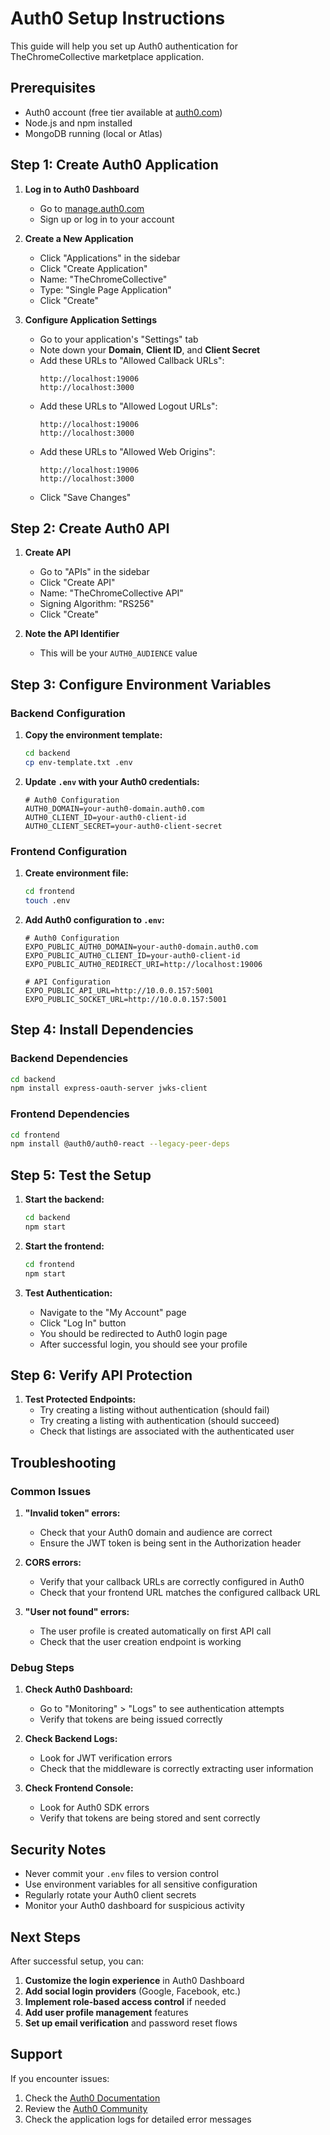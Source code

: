 # Auth0 Setup Instructions

This guide will help you set up Auth0 authentication for TheChromeCollective marketplace application.

## Prerequisites

- Auth0 account (free tier available at [auth0.com](https://auth0.com))
- Node.js and npm installed
- MongoDB running (local or Atlas)

## Step 1: Create Auth0 Application

1. **Log in to Auth0 Dashboard**
   - Go to [manage.auth0.com](https://manage.auth0.com)
   - Sign up or log in to your account

2. **Create a New Application**
   - Click "Applications" in the sidebar
   - Click "Create Application"
   - Name: "TheChromeCollective"
   - Type: "Single Page Application"
   - Click "Create"

3. **Configure Application Settings**
   - Go to your application's "Settings" tab
   - Note down your **Domain**, **Client ID**, and **Client Secret**
   - Add these URLs to "Allowed Callback URLs":
     ```
     http://localhost:19006
     http://localhost:3000
     ```
   - Add these URLs to "Allowed Logout URLs":
     ```
     http://localhost:19006
     http://localhost:3000
     ```
   - Add these URLs to "Allowed Web Origins":
     ```
     http://localhost:19006
     http://localhost:3000
     ```
   - Click "Save Changes"

## Step 2: Create Auth0 API

1. **Create API**
   - Go to "APIs" in the sidebar
   - Click "Create API"
   - Name: "TheChromeCollective API"
   - Signing Algorithm: "RS256"
   - Click "Create"

2. **Note the API Identifier**
   - This will be your `AUTH0_AUDIENCE` value

## Step 3: Configure Environment Variables

### Backend Configuration

1. **Copy the environment template:**
   ```bash
   cd backend
   cp env-template.txt .env
   ```

2. **Update `.env` with your Auth0 credentials:**
   ```env
   # Auth0 Configuration
   AUTH0_DOMAIN=your-auth0-domain.auth0.com
   AUTH0_CLIENT_ID=your-auth0-client-id
   AUTH0_CLIENT_SECRET=your-auth0-client-secret
   ```

### Frontend Configuration

1. **Create environment file:**
   ```bash
   cd frontend
   touch .env
   ```

2. **Add Auth0 configuration to `.env`:**
   ```env
   # Auth0 Configuration
   EXPO_PUBLIC_AUTH0_DOMAIN=your-auth0-domain.auth0.com
   EXPO_PUBLIC_AUTH0_CLIENT_ID=your-auth0-client-id
   EXPO_PUBLIC_AUTH0_REDIRECT_URI=http://localhost:19006

   # API Configuration
   EXPO_PUBLIC_API_URL=http://10.0.0.157:5001
   EXPO_PUBLIC_SOCKET_URL=http://10.0.0.157:5001
   ```

## Step 4: Install Dependencies

### Backend Dependencies
```bash
cd backend
npm install express-oauth-server jwks-client
```

### Frontend Dependencies
```bash
cd frontend
npm install @auth0/auth0-react --legacy-peer-deps
```

## Step 5: Test the Setup

1. **Start the backend:**
   ```bash
   cd backend
   npm start
   ```

2. **Start the frontend:**
   ```bash
   cd frontend
   npm start
   ```

3. **Test Authentication:**
   - Navigate to the "My Account" page
   - Click "Log In" button
   - You should be redirected to Auth0 login page
   - After successful login, you should see your profile

## Step 6: Verify API Protection

1. **Test Protected Endpoints:**
   - Try creating a listing without authentication (should fail)
   - Try creating a listing with authentication (should succeed)
   - Check that listings are associated with the authenticated user

## Troubleshooting

### Common Issues

1. **"Invalid token" errors:**
   - Check that your Auth0 domain and audience are correct
   - Ensure the JWT token is being sent in the Authorization header

2. **CORS errors:**
   - Verify that your callback URLs are correctly configured in Auth0
   - Check that your frontend URL matches the configured callback URL

3. **"User not found" errors:**
   - The user profile is created automatically on first API call
   - Check that the user creation endpoint is working

### Debug Steps

1. **Check Auth0 Dashboard:**
   - Go to "Monitoring" > "Logs" to see authentication attempts
   - Verify that tokens are being issued correctly

2. **Check Backend Logs:**
   - Look for JWT verification errors
   - Check that the middleware is correctly extracting user information

3. **Check Frontend Console:**
   - Look for Auth0 SDK errors
   - Verify that tokens are being stored and sent correctly

## Security Notes

- Never commit your `.env` files to version control
- Use environment variables for all sensitive configuration
- Regularly rotate your Auth0 client secrets
- Monitor your Auth0 dashboard for suspicious activity

## Next Steps

After successful setup, you can:

1. **Customize the login experience** in Auth0 Dashboard
2. **Add social login providers** (Google, Facebook, etc.)
3. **Implement role-based access control** if needed
4. **Add user profile management** features
5. **Set up email verification** and password reset flows

## Support

If you encounter issues:

1. Check the [Auth0 Documentation](https://auth0.com/docs)
2. Review the [Auth0 Community](https://community.auth0.com/)
3. Check the application logs for detailed error messages
